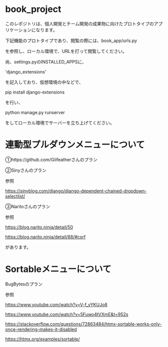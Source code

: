 # book_project
このレポジトリは、個人開発とチーム開発の成果物に向けたプロトタイプのアプリケーションになります。

下記機能のプロトタイプであり、閲覧の際には、book_app/urls.py

を参照し、ローカル環境で、URLを打って閲覧してください。

尚、settings.pyのINSTALLED_APPSに、

'django_extensions'

を記入しており、仮想環境の中などで、

pip install django-extensions

を行い、

python manage.py runserver

をしてローカル環境でサーバーを立ち上げてください。

# 連動型プルダウンメニューについて

①https://github.com/Gilfeatherさんのプラン

②Sinyさんのプラン

参照

https://sinyblog.com/django/django-dependent-chained-dropdown-selectlist/

③Naritoさんのプラン

参照

https://blog.narito.ninja/detail/50

https://blog.narito.ninja/detail/88/#csrf

があります。



# Sortableメニューについて

BugBytesのプラン

参照

https://www.youtube.com/watch?v=V-f_yYKUJo8

https://www.youtube.com/watch?v=5Fuwo4tVXmE&t=952s

https://stackoverflow.com/questions/72863484/htmx-sortable-works-only-once-rendering-makes-it-disabled

https://htmx.org/examples/sortable/

